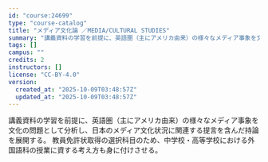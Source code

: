 ```yaml
---
id: "course:24699"
type: "course-catalog"
title: "メディア文化論 ／MEDIA/CULTURAL STUDIES"
summary: "講義資料の学習を前提に、英語圏（主にアメリカ由来）の様々なメディア事象を文化の問題として分析し、日本のメディア文化状況に関連する提言を含んだ持論を展開する。 教員免許状取得の選択科目のため、中学校・高等学校における外国語科の授業に資する考え…"
tags: []
campus: ""
credits: 2
instructors: []
license: "CC-BY-4.0"
version:
  created_at: "2025-10-09T03:48:57Z"
  updated_at: "2025-10-09T03:48:57Z"
---
```

講義資料の学習を前提に、英語圏（主にアメリカ由来）の様々なメディア事象を文化の問題として分析し、日本のメディア文化状況に関連する提言を含んだ持論を展開する。 教員免許状取得の選択科目のため、中学校・高等学校における外国語科の授業に資する考え方も身に付けさせる。
